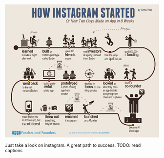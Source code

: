 ![](resources/img/how-instagram.png)

<aside class="notes">
Just take a look on instagram. A great path to success. 
TODO: read captions
</aside>
